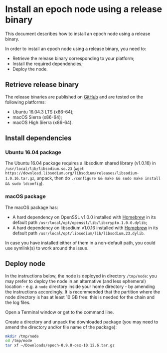 # Install an epoch node using a release binary

This document describes how to install an epoch node using a release binary.

In order to install an epoch node using a release binary, you need to:
* Retrieve the release binary corresponding to your platform;
* Install the required dependencies;
* Deploy the node.

## Retrieve release binary

The release binaries are published on [GitHub](https://github.com/aeternity/epoch/releases) and are tested on the following platforms:
* Ubuntu 16.04.3 LTS (x86-64);
* macOS Sierra (x86-64);
* macOS High Sierra (x86-64).

## Install dependencies

### Ubuntu 16.04 package

The Ubuntu 16.04 package requires a libsodium shared library (v1.0.16) in `/usr/local/lib/libsodium.so.23` (`wget https://download.libsodium.org/libsodium/releases/libsodium-1.0.16.tar.gz`, unpack, then do `./configure && make && sudo make install && sudo ldconfig`).

### macOS package

The macOS package has:
* A hard dependency on OpenSSL v1.0.0 installed with [Homebrew](https://brew.sh/) in its default path `/usr/local/opt/openssl/lib/libcrypto.1.0.0.dylib`;
* A hard dependency on libsodium v1.0.16 installed with [Homebrew](https://brew.sh/) in its default path `/usr/local/opt/libsodium/lib/libsodium.23.dylib`.

In case you have installed either of them in a non-default path, you could use symlink(s) to work around the issue.

## Deploy node

In the instructions below, the node is deployed in directory `/tmp/node`: you may prefer to deploy the node in an alternative (and less ephemeral) location - e.g. a `node` directory inside your home directory - by amending the instructions accordingly.
It is recommended that the partition where the node directory is has at least 10 GB free: this is needed for the chain and the log files.

Open a Terminal window or get to the command line.

Create a directory and unpack the downloaded package (you may need to amend the directory and/or file name of the package):
```bash
mkdir /tmp/node
cd /tmp/node
tar xf ~/Downloads/epoch-0.9.0-osx-10.12.6.tar.gz
```
